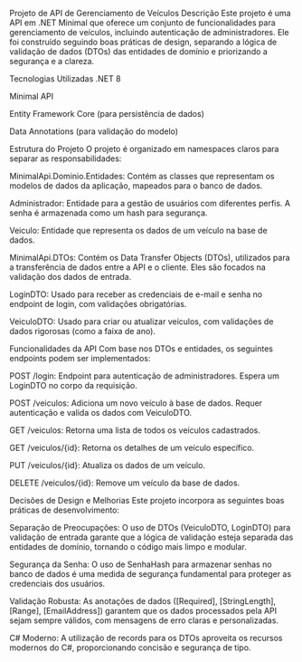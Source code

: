 Projeto de API de Gerenciamento de Veículos
Descrição
Este projeto é uma API em .NET Minimal que oferece um conjunto de funcionalidades para gerenciamento de veículos, incluindo autenticação de administradores. Ele foi construído seguindo 
boas práticas de design, separando a lógica de validação de dados (DTOs) das entidades de domínio e priorizando a segurança e a clareza.

Tecnologias Utilizadas
.NET 8

Minimal API

Entity Framework Core (para persistência de dados)

Data Annotations (para validação do modelo)

Estrutura do Projeto
O projeto é organizado em namespaces claros para separar as responsabilidades:

MinimalApi.Dominio.Entidades: Contém as classes que representam os modelos de dados da aplicação, mapeados para o banco de dados.

Administrador: Entidade para a gestão de usuários com diferentes perfis. A senha é armazenada como um hash para segurança.

Veiculo: Entidade que representa os dados de um veículo na base de dados.

MinimalApi.DTOs: Contém os Data Transfer Objects (DTOs), utilizados para a transferência de dados entre a API e o cliente. Eles são focados na validação dos dados de entrada.

LoginDTO: Usado para receber as credenciais de e-mail e senha no endpoint de login, com validações obrigatórias.

VeiculoDTO: Usado para criar ou atualizar veículos, com validações de dados rigorosas (como a faixa de ano).

Funcionalidades da API
Com base nos DTOs e entidades, os seguintes endpoints podem ser implementados:

POST /login: Endpoint para autenticação de administradores. Espera um LoginDTO no corpo da requisição.

POST /veiculos: Adiciona um novo veículo à base de dados. Requer autenticação e valida os dados com VeiculoDTO.

GET /veiculos: Retorna uma lista de todos os veículos cadastrados.

GET /veiculos/{id}: Retorna os detalhes de um veículo específico.

PUT /veiculos/{id}: Atualiza os dados de um veículo.

DELETE /veiculos/{id}: Remove um veículo da base de dados.

Decisões de Design e Melhorias
Este projeto incorpora as seguintes boas práticas de desenvolvimento:

Separação de Preocupações: O uso de DTOs (VeiculoDTO, LoginDTO) para validação de entrada garante que a lógica de validação esteja separada das entidades de domínio, 
tornando o código mais limpo e modular.

Segurança da Senha: O uso de SenhaHash para armazenar senhas no banco de dados é uma medida de segurança fundamental para proteger as credenciais dos usuários.

Validação Robusta: As anotações de dados ([Required], [StringLength], [Range], [EmailAddress]) garantem que os dados processados pela API sejam sempre válidos, 
com mensagens de erro claras e personalizadas.

C# Moderno: A utilização de records para os DTOs aproveita os recursos modernos do C#, proporcionando concisão e segurança de tipo.
